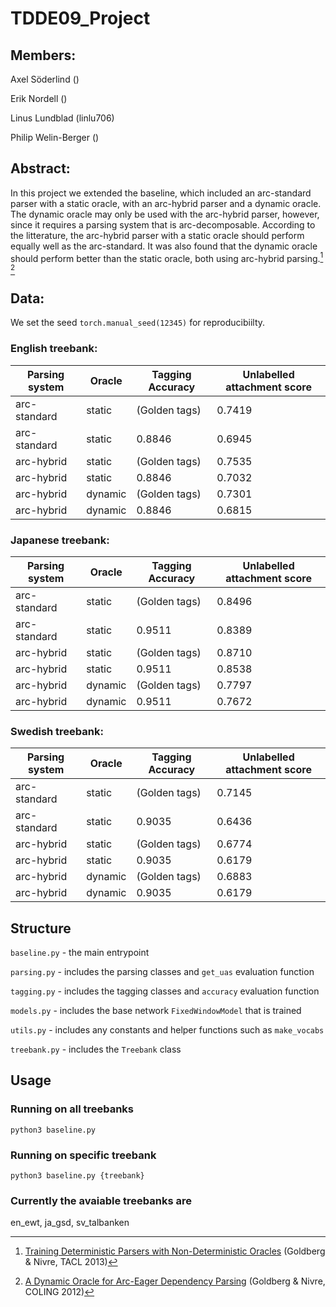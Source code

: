 # TDDE09_Project

## Members:

Axel Söderlind ()

Erik Nordell ()

Linus Lundblad (linlu706)

Philip Welin-Berger ()

## Abstract:

In this project we extended the baseline, which included an arc-standard parser with a static oracle,
with an arc-hybrid parser and a dynamic oracle. The dynamic oracle may only be used with the arc-hybrid parser,
however, since it requires a parsing system that is arc-decomposable. According to the litterature, the arc-hybrid
parser with a static oracle should perform equally well as the arc-standard. It was also found that the dynamic oracle
should perform better than the static oracle, both using arc-hybrid parsing.[^1] [^2]

[^1]: [Training Deterministic Parsers with Non-Deterministic Oracles](https://aclanthology.org/Q13-1033) (Goldberg & Nivre, TACL 2013)

[^2]: [A Dynamic Oracle for Arc-Eager Dependency Parsing](https://aclanthology.org/C12-1059) (Goldberg & Nivre, COLING 2012)

## Data:

We set the seed `torch.manual_seed(12345)` for reproducibiilty.

### English treebank:

| Parsing system | Oracle  | Tagging Accuracy | Unlabelled attachment score |
| -------------- | ------- | ---------------- | --------------------------- |
| arc-standard   | static  | (Golden tags)    | 0.7419                      |
| arc-standard   | static  | 0.8846           | 0.6945                      |
| arc-hybrid     | static  | (Golden tags)    | 0.7535                      |
| arc-hybrid     | static  | 0.8846           | 0.7032                      |
| arc-hybrid     | dynamic | (Golden tags)    | 0.7301                      |
| arc-hybrid     | dynamic | 0.8846           | 0.6815                      |

### Japanese treebank:

| Parsing system | Oracle  | Tagging Accuracy | Unlabelled attachment score |
| -------------- | ------- | ---------------- | --------------------------- |
| arc-standard   | static  | (Golden tags)    | 0.8496                      |
| arc-standard   | static  | 0.9511           | 0.8389                      |
| arc-hybrid     | static  | (Golden tags)    | 0.8710                      |
| arc-hybrid     | static  | 0.9511           | 0.8538                      |
| arc-hybrid     | dynamic | (Golden tags)    | 0.7797                      |
| arc-hybrid     | dynamic | 0.9511           | 0.7672                      |

### Swedish treebank:

| Parsing system | Oracle  | Tagging Accuracy | Unlabelled attachment score |
| -------------- | ------- | ---------------- | --------------------------- |
| arc-standard   | static  | (Golden tags)    | 0.7145                      |
| arc-standard   | static  | 0.9035           | 0.6436                      |
| arc-hybrid     | static  | (Golden tags)    | 0.6774                      |
| arc-hybrid     | static  | 0.9035           | 0.6179                      |
| arc-hybrid     | dynamic | (Golden tags)    | 0.6883                      |
| arc-hybrid     | dynamic | 0.9035           | 0.6179                      |

## Structure

`baseline.py` - the main entrypoint

`parsing.py` - includes the parsing classes and `get_uas` evaluation function

`tagging.py` - includes the tagging classes and `accuracy` evaluation function

`models.py` - includes the base network `FixedWindowModel` that is trained

`utils.py` - includes any constants and helper functions such as `make_vocabs`

`treebank.py` - includes the `Treebank` class

## Usage

### Running on all treebanks

```shell
python3 baseline.py
```

### Running on specific treebank

```shell
python3 baseline.py {treebank}
```

### Currently the avaiable treebanks are

en_ewt, ja_gsd, sv_talbanken
